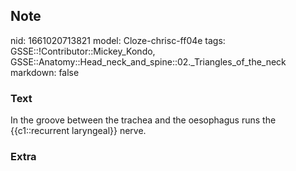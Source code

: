 ## Note
nid: 1661020713821
model: Cloze-chrisc-ff04e
tags: GSSE::!Contributor::Mickey_Kondo, GSSE::Anatomy::Head_neck_and_spine::02._Triangles_of_the_neck
markdown: false

### Text
In the groove between the trachea and the oesophagus runs the {{c1::recurrent laryngeal}} nerve.

### Extra

